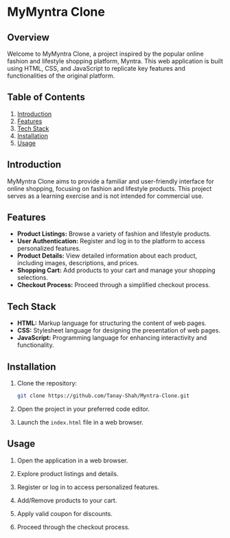 # MyMyntra Clone

## Overview

Welcome to MyMyntra Clone, a project inspired by the popular online fashion and lifestyle shopping platform, Myntra. This web application is built using HTML, CSS, and JavaScript to replicate key features and functionalities of the original platform.

## Table of Contents

1. [Introduction](#introduction)
2. [Features](#features)
3. [Tech Stack](#tech-stack)
4. [Installation](#installation)
5. [Usage](#usage)

## Introduction

MyMyntra Clone aims to provide a familiar and user-friendly interface for online shopping, focusing on fashion and lifestyle products. This project serves as a learning exercise and is not intended for commercial use.

## Features

- **Product Listings:** Browse a variety of fashion and lifestyle products.
- **User Authentication:** Register and log in to the platform to access personalized features.
- **Product Details:** View detailed information about each product, including images, descriptions, and prices.
- **Shopping Cart:** Add products to your cart and manage your shopping selections.
- **Checkout Process:** Proceed through a simplified checkout process.

## Tech Stack

- **HTML:** Markup language for structuring the content of web pages.
- **CSS:** Stylesheet language for designing the presentation of web pages.
- **JavaScript:** Programming language for enhancing interactivity and functionality.

## Installation

1. Clone the repository:

   ```bash
   git clone https://github.com/Tanay-Shah/Myntra-Clone.git
   ```

2. Open the project in your preferred code editor.

3. Launch the `index.html` file in a web browser.

## Usage

1. Open the application in a web browser.

2. Explore product listings and details.

3. Register or log in to access personalized features.

4. Add/Remove products to your cart.

5. Apply valid coupon for discounts.

6. Proceed through the checkout process.

